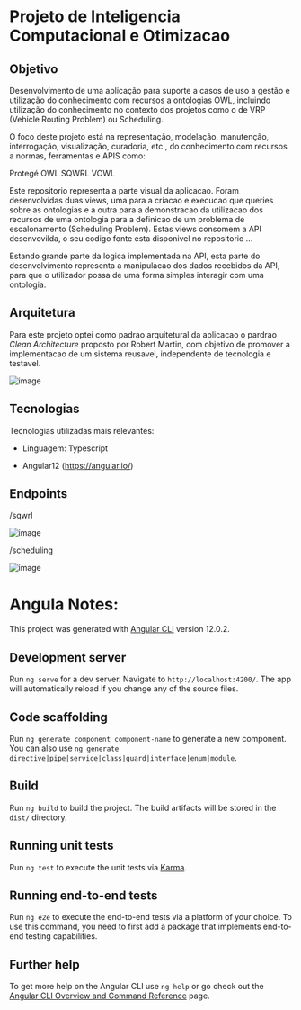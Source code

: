 # Projeto de Inteligencia Computacional e Otimizacao

## Objetivo

Desenvolvimento de uma aplicação para suporte a casos de uso a gestão e utilização do conhecimento com recursos a ontologias OWL,  incluindo utilização do conhecimento no contexto dos projetos como o de VRP (Vehicle Routing Problem) ou Scheduling.

O foco deste projeto está na representação, modelação, manutenção, interrogação, visualização, curadoria, etc., do conhecimento com recursos a normas, ferramentas e APIS como:

Protegé
OWL
SQWRL
VOWL

Este repositorio representa a parte visual da aplicacao. Foram desenvolvidas duas views, uma para a criacao e execucao que queries sobre as ontologias e a outra para a demonstracao da utilizacao dos recursos de uma ontologia para a definicao de um problema de escalonamento (Scheduling Problem). Estas views consomem a API desenvovilda, o seu codigo fonte esta disponivel no repositorio ...

Estando grande parte da logica implementada na API, esta parte do desenvolvimento representa a manipulacao dos dados recebidos da API, para que o utilizador possa de uma forma simples interagir com uma ontologia.

## Arquitetura

Para este projeto optei como padrao arquitetural da aplicacao o pardrao _Clean Architecture_ proposto por Robert Martin, com objetivo de promover a implementacao de um sistema reusavel, independente de tecnologia e testavel.

![image](https://user-images.githubusercontent.com/33223967/122310876-d4189180-cf08-11eb-84ad-4ae572cc1d6c.png)

## Tecnologias 

Tecnologias utilizadas mais relevantes:

- Linguagem: Typescript

- Angular12 (https://angular.io/)

## Endpoints

/sqwrl

![image](https://user-images.githubusercontent.com/33223967/122312200-a6811780-cf0b-11eb-9e7f-aa43b1d2fe5e.png)

/scheduling

![image](https://user-images.githubusercontent.com/33223967/122312412-11325300-cf0c-11eb-9384-183ea14dc757.png)


# Angula Notes:

This project was generated with [Angular CLI](https://github.com/angular/angular-cli) version 12.0.2.

## Development server

Run `ng serve` for a dev server. Navigate to `http://localhost:4200/`. The app will automatically reload if you change any of the source files.

## Code scaffolding

Run `ng generate component component-name` to generate a new component. You can also use `ng generate directive|pipe|service|class|guard|interface|enum|module`.

## Build

Run `ng build` to build the project. The build artifacts will be stored in the `dist/` directory.

## Running unit tests

Run `ng test` to execute the unit tests via [Karma](https://karma-runner.github.io).

## Running end-to-end tests

Run `ng e2e` to execute the end-to-end tests via a platform of your choice. To use this command, you need to first add a package that implements end-to-end testing capabilities.

## Further help

To get more help on the Angular CLI use `ng help` or go check out the [Angular CLI Overview and Command Reference](https://angular.io/cli) page.
